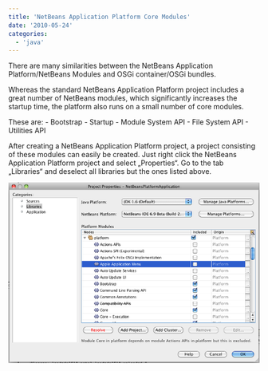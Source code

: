 ```yaml
---
title: 'NetBeans Application Platform Core Modules'
date: '2010-05-24'
categories:
  - 'java'
---
```


There are many similarities between the NetBeans Application Platform/NetBeans Modules and OSGi container/OSGi bundles.

Whereas the standard NetBeans Application Platform project includes a great number of NetBeans modules, which significantly increases the startup time, the platform also runs on a small number of core modules.

These are: - Bootstrap - Startup - Module System API - File System API - Utilities API

After creating a NetBeans Application Platform project, a project consisting of these modules can easily be created. Just right click the NetBeans Application Platform project and select „Properties“. Go to the tab „Libraries“ and deselect all libraries but the ones listed above.

![bildschirmfoto2010-05-20um23-12-08.png](images/bildschirmfoto2010-05-20um23-12-08.png)
